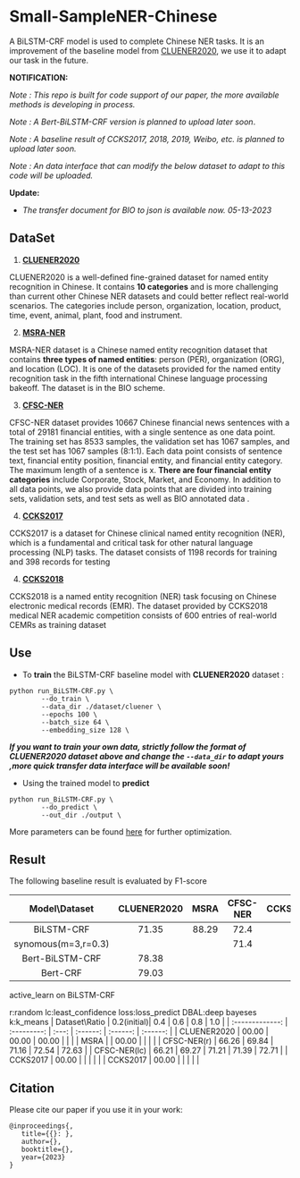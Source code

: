 # Small-SampleNER-Chinese
A BiLSTM-CRF model is used to complete Chinese NER tasks. It is an improvement of the baseline model from [CLUENER2020](https://github.com/CLUEbenchmark/CLUENER2020/tree/master/bilstm_crf_pytorch), we use it to adapt our task in the future.

**NOTIFICATION:**

_Note : This repo is built for code support of our paper, the more available methods is developing in process._

_Note : A Bert-BiLSTM-CRF version is planned to upload later soon_.

_Note : A baseline result of CCKS2017, 2018, 2019, Weibo, etc. is planned to upload later soon._

*Note : An data interface that can modify the below dataset to adapt to this code will be uploaded.*

__Update:__

* _The transfer document for BIO to json is available now. 05-13-2023_

## DataSet

1. __[CLUENER2020](https://github.com/Rcrossmeister/Small-SampleNER-Chinese/tree/main/dataset/cluener)__

CLUENER2020 is a well-defined fine-grained dataset for named entity recognition in Chinese. It contains **10 categories** and is more challenging than current other Chinese NER datasets and could better reflect real-world scenarios. The categories include person, organization, location, product, time, event, animal, plant, food and instrument.

2. [__MSRA-NER__](https://github.com/Rcrossmeister/Small-SampleNER-Chinese/tree/main/dataset/msra)

MSRA-NER dataset is a Chinese named entity recognition dataset that contains **three types of named entities**: person (PER), organization (ORG), and location (LOC). It is one of the datasets provided for the named entity recognition task in the fifth international Chinese language processing bakeoff. The dataset is in the BIO scheme.

3. [__CFSC-NER__](https://github.com/Rcrossmeister/Small-SampleNER-Chinese/tree/main/dataset/cfsc)

CFSC-NER dataset provides 10667 Chinese financial news sentences with a total of 29181 financial entities, with a single sentence as one data point. The training set has 8533 samples, the validation set has 1067 samples, and the test set has 1067 samples (8:1:1). Each data point consists of sentence text, financial entity position, financial entity, and financial entity category. The maximum length of a sentence is x. **There are four financial entity categories** include Corporate, Stock, Market, and Economy. In addition to all data points, we also provide data points that are divided into training sets, validation sets, and test sets as well as BIO annotated data .

4. [__CCKS2017__](https://github.com/Rcrossmeister/Small-SampleNER-Chinese/tree/main/dataset/ccks2017)

CCKS2017 is a dataset for Chinese clinical named entity recognition (NER), which is a fundamental and critical task for other natural language processing (NLP) tasks. The dataset consists of 1198 records for training and 398 records for testing

4. [__CCKS2018__](https://github.com/Rcrossmeister/Small-SampleNER-Chinese/tree/main/dataset/ccks2018)

CCKS2018 is a named entity recognition (NER) task focusing on Chinese electronic medical records (EMR). The dataset provided by CCKS2018 medical NER academic competition consists of 600 entries of real-world CEMRs as training dataset

## Use

* To **train** the BiLSTM-CRF baseline model with **CLUENER2020** dataset :

```shell
python run_BiLSTM-CRF.py \
		--do_train \
		--data_dir ./dataset/cluener \
		--epochs 100 \
		--batch_size 64 \
		--embedding_size 128 \ 
```

 ___If you want to train your own data, strictly follow the format of CLUENER2020 dataset above and change the `--data_dir` to adapt yours ,more quick transfer data interface will be available soon!___

* Using the trained model to **predict**

```shell
python run_BiLSTM-CRF.py \
		--do_predict \ 
		--out_dir ./output \ 
```

More parameters can be found [here](https://github.com/Rcrossmeister/Small-SampleNER-Chinese/blob/main/run_BiLSTM-CRF.py) for further optimization.

## Result

The following baseline result is evaluated by F1-score

|  Model\Dataset    | CLUENER2020 | MSRA  | CFSC-NER | CCKS2017 | CCKS2018 |
| :-------------:   | :---------: | :---: | :------: | :------: | :------: |
|   BiLSTM-CRF      |    71.35    | 88.29 |   72.4   |          |          |
|synomous(m=3,r=0.3)|             |       |   71.4   |          |          |
|  Bert-BiLSTM-CRF  |    78.38    |       |          |          |          |
|     Bert-CRF      |    79.03    |       |          |          |          |

active_learn on BiLSTM-CRF

r:random 	lc:least_confidence 	loss:loss_predict 	DBAL:deep bayeses	k:k_means
|  Dataset\Ratio    | 0.2(initial)| 0.4   | 0.6      | 0.8      | 1.0      |
| :-------------:   | :---------: | :---: | :------: | :------: | :------: |
|   CLUENER2020     |    00.00    | 00.00 |   00.00  |          |          |
|       MSRA        |             | 00.00 |          |          |          |
|     CFSC-NER(r)   |    66.26    | 69.84 |  71.16  |    72.54  |  72.63   |
|   CFSC-NER(lc)    |    66.21    | 69.27 |  71.21   |   71.39  |  72.71   |
|     CCKS2017      |    00.00    |       |          |          |          |
|     CCKS2017      |    00.00    |       |          |          |          |

## Citation

Please cite our paper if you use it in your work:

```
@inproceedings{,
   title={{}: },
   author={},
   booktitle={},
   year={2023}
}
```

